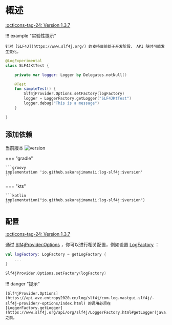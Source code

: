 # 概述

[:octicons-tag-24: Version 1.3.7](https://sakurajimamaii.github.io/AVE-DOC/version/log-slf4j/#137)

!!! example "实验性提示"

    针对 [SLF4J](https://www.slf4j.org/) 的支持目前处于开发阶段， API 随时可能发生变化。

```kotlin
@LogExperimental
class SLF4JKtTest {

    private var logger: Logger by Delegates.notNull()

    @Test
    fun simpleTest() {
        Slf4jProvider.Options.setFactory(logFactory)
        logger = LoggerFactory.getLogger("SLF4JKtTest")
        logger.debug("This is a message")
    }

}
```

## 添加依赖

当前版本 ![version](https://img.shields.io/maven-central/v/io.github.sakurajimamaii/log-slf4j)

=== "gradle"

    ```groovy
    implementation 'io.github.sakurajimamaii:log-slf4j:$version'
    ```

=== "kts"

    ```kotlin
    implementation("io.github.sakurajimamaii:log-slf4j:$version")
    ```

## 配置 

[:octicons-tag-24: Version 1.3.7](https://sakurajimamaii.github.io/AVE-DOC/version/log-slf4j/#137)

通过 [Slf4jProvider.Options](https://api.ave.entropy2020.cn/log/slf4j/com.log.vastgui.slf4j/-slf4j-provider/-options/index.html) ，你可以进行相关配置，例如设置 [LogFactory](https://api.ave.entropy2020.cn/log/core/com.log.vastgui.core/-log-factory/index.html) ：

```kotlin
val logFactory: LogFactory = getLogFactory {
    ...
}

Slf4jProvider.Options.setFactory(logFactory)
```

!!! danger "提示"

    [Slf4jProvider.Options](https://api.ave.entropy2020.cn/log/slf4j/com.log.vastgui.slf4j/-slf4j-provider/-options/index.html) 的调用必须在 [LoggerFactory.getLogger](https://www.slf4j.org/api/org/slf4j/LoggerFactory.html#getLogger(java.lang.String)) 之前。
